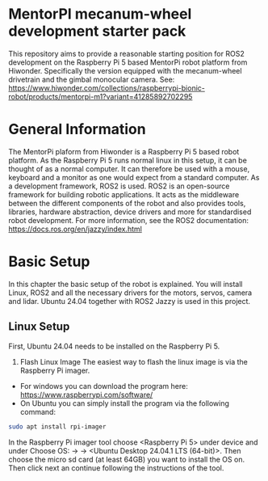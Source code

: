 # MentorPI mecanum-wheel development starter pack
This repository aims to provide a reasonable starting position for ROS2 development on the Raspberry Pi 5 based MentorPi robot platform from Hiwonder. Specifically the version equipped with the mecanum-wheel drivetrain and the gimbal monocular camera. See: https://www.hiwonder.com/collections/raspberrypi-bionic-robot/products/mentorpi-m1?variant=41285892702295

# General Information
The MentorPi plaform from Hiwonder is a Raspberry Pi 5 based robot platform. As the Raspberry Pi 5 runs normal linux in this setup, it can be thought of as a normal computer. It can therefore be used with a mouse, keyboard and a monitor as one would expect from a standard computer.
As a development framework, ROS2 is used. ROS2 is an open-source framework for building robotic applications. It acts as the middleware between the different components of the robot and also provides tools, libraries, hardware abstraction, device drivers and more for standardised robot development.
For more information, see the ROS2 documentation: https://docs.ros.org/en/jazzy/index.html

# Basic Setup
In this chapter the basic setup of the robot is explained. You will install Linux, ROS2 and all the necessary drivers for the motors, servos, camera and lidar.
Ubuntu 24.04 together with ROS2 Jazzy is used in this project.

## Linux Setup
First, Ubuntu 24.04 needs to be installed on the Raspberry Pi 5.

1. Flash Linux Image
The easiest way to flash the linux image is via the Raspberry Pi imager.
* For windows you can download the program here: https://www.raspberrypi.com/software/
* On Ubuntu you can simply install the program via the following command:
```bash
sudo apt install rpi-imager
```
In the Raspberry Pi imager tool choose <Raspberry Pi 5> under device and under Choose OS: <Other general-purpose OS> -> <Ubuntu> -> <Ubuntu Desktop 24.04.1 LTS (64-bit)>. Then choose the micro sd card (at least 64GB) you want to install the OS on. Then click next an continue following the instructions of the tool.

